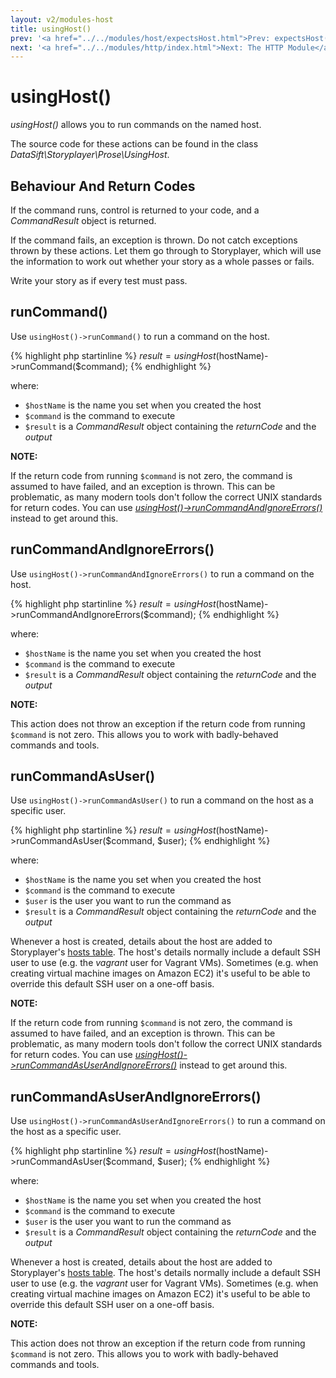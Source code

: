 ```yaml
---
layout: v2/modules-host
title: usingHost()
prev: '<a href="../../modules/host/expectsHost.html">Prev: expectsHost()</a>'
next: '<a href="../../modules/http/index.html">Next: The HTTP Module</a>'
---
```


# usingHost()

_usingHost()_ allows you to run commands on the named host.

The source code for these actions can be found in the class _DataSift\Storyplayer\Prose\UsingHost_.

## Behaviour And Return Codes

If the command runs, control is returned to your code, and a _CommandResult_ object is returned.

If the command fails, an exception is thrown. Do not catch exceptions thrown by these actions. Let them go through to Storyplayer, which will use the information to work out whether your story as a whole passes or fails.

Write your story as if every test must pass.

## runCommand()

Use `usingHost()->runCommand()` to run a command on the host.

{% highlight php startinline %}
$result = usingHost($hostName)->runCommand($command);
{% endhighlight %}

where:

* `$hostName` is the name you set when you created the host
* `$command` is the command to execute
* `$result` is a _CommandResult_ object containing the _returnCode_ and the _output_

__NOTE:__

If the return code from running `$command` is not zero, the command is assumed to have failed, and an exception is thrown.  This can be problematic, as many modern tools don't follow the correct UNIX standards for return codes.  You can use _[usingHost()->runCommandAndIgnoreErrors()](#runcommandandignoreerrors)_ instead to get around this.

## runCommandAndIgnoreErrors()

Use `usingHost()->runCommandAndIgnoreErrors()` to run a command on the host.

{% highlight php startinline %}
$result = usingHost($hostName)->runCommandAndIgnoreErrors($command);
{% endhighlight %}

where:

* `$hostName` is the name you set when you created the host
* `$command` is the command to execute
* `$result` is a _CommandResult_ object containing the _returnCode_ and the _output_

__NOTE:__

This action does not throw an exception if the return code from running `$command` is not zero.  This allows you to work with badly-behaved commands and tools.

## runCommandAsUser()

Use `usingHost()->runCommandAsUser()` to run a command on the host as a specific user.

{% highlight php startinline %}
$result = usingHost($hostName)->runCommandAsUser($command, $user);
{% endhighlight %}

where:

* `$hostName` is the name you set when you created the host
* `$command` is the command to execute
* `$user` is the user you want to run the command as
* `$result` is a _CommandResult_ object containing the _returnCode_ and the _output_

Whenever a host is created, details about the host are added to Storyplayer's [hosts table](../hoststable/how-hosts-are-remembered.html). The host's details normally include a default SSH user to use (e.g. the _vagrant_ user for Vagrant VMs).  Sometimes (e.g. when creating virtual machine images on Amazon EC2) it's useful to be able to override this default SSH user on a one-off basis.

__NOTE:__

If the return code from running `$command` is not zero, the command is assumed to have failed, and an exception is thrown.  This can be problematic, as many modern tools don't follow the correct UNIX standards for return codes.  You can use _[usingHost()->runCommandAsUserAndIgnoreErrors()](#runcommandasuserandignoreerrors)_ instead to get around this.

## runCommandAsUserAndIgnoreErrors()

Use `usingHost()->runCommandAsUserAndIgnoreErrors()` to run a command on the host as a specific user.

{% highlight php startinline %}
$result = usingHost($hostName)->runCommandAsUser($command, $user);
{% endhighlight %}

where:

* `$hostName` is the name you set when you created the host
* `$command` is the command to execute
* `$user` is the user you want to run the command as
* `$result` is a _CommandResult_ object containing the _returnCode_ and the _output_

Whenever a host is created, details about the host are added to Storyplayer's [hosts table](../hoststable/how-hosts-are-remembered.html). The host's details normally include a default SSH user to use (e.g. the _vagrant_ user for Vagrant VMs).  Sometimes (e.g. when creating virtual machine images on Amazon EC2) it's useful to be able to override this default SSH user on a one-off basis.

__NOTE:__

This action does not throw an exception if the return code from running `$command` is not zero.  This allows you to work with badly-behaved commands and tools.
